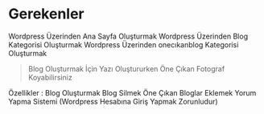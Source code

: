 <h1>Gerekenler</h1>
Wordpress Üzerinden Ana Sayfa Oluşturmak
Wordpress Üzerinden Blog Kategorisi Oluşturmak
Wordpress Üzerinden onecıkanblog Kategorisi Oluşturmak

> Blog Oluşturmak İçin Yazı Oluştururken Öne Çıkan Fotograf Koyabilirsiniz

Özellikler :
Blog Oluşturmak
Blog Silmek
Öne Çıkan Bloglar Eklemek
Yorum Yapma Sistemi (Wordpress Hesabına Giriş Yapmak Zorunludur)
